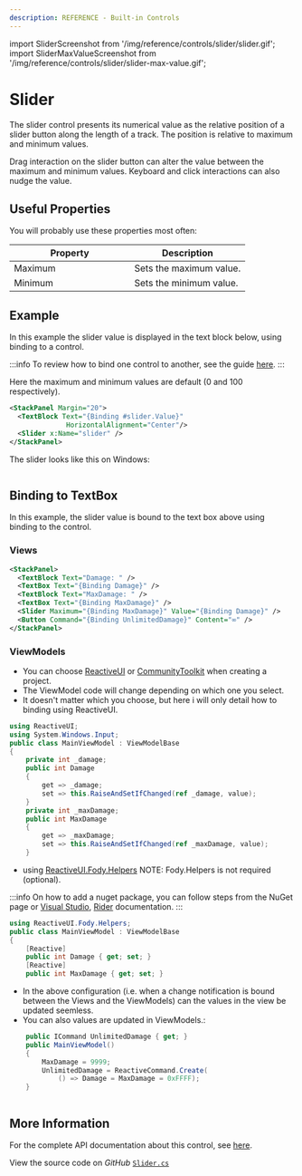 ```yaml
---
description: REFERENCE - Built-in Controls
---
```


import SliderScreenshot from '/img/reference/controls/slider/slider.gif';
import SliderMaxValueScreenshot from '/img/reference/controls/slider/slider-max-value.gif';

# Slider

The slider control presents its numerical value as the relative position of a slider button along the length of a track. The position is relative to maximum and minimum values.

Drag interaction on the slider button can alter the value between the maximum and minimum values. Keyboard and click interactions can also nudge the value.

## Useful Properties

You will probably use these properties most often:

<table><thead><tr><th width="197">Property</th><th>Description</th></tr></thead><tbody><tr><td>Maximum</td><td>Sets the maximum value.</td></tr><tr><td>Minimum</td><td>Sets the minimum value.</td></tr></tbody></table>

## Example

In this example the slider value is displayed in the text block below, using binding to a control.

:::info
To review how to bind one control to another, see the guide [here](../../guides/data-binding/binding-to-controls.md).
:::

Here the maximum and minimum values are default (0 and 100 respectively).

```xml
<StackPanel Margin="20">
  <TextBlock Text="{Binding #slider.Value}" 
              HorizontalAlignment="Center"/>
  <Slider x:Name="slider" />
</StackPanel>
```

The slider looks like this on Windows:

<img src={SliderScreenshot} alt="" />

## Binding to TextBox
In this example, the slider value is bound to the text box above using binding to the control.

### Views
```xml
<StackPanel>
  <TextBlock Text="Damage: " />
  <TextBox Text="{Binding Damage}" />
  <TextBlock Text="MaxDamage: " />
  <TextBox Text="{Binding MaxDamage}" />
  <Slider Maximum="{Binding MaxDamage}" Value="{Binding Damage}" />
  <Button Command="{Binding UnlimitedDamage}" Content="∞" />
</StackPanel>
```
### ViewModels
- You can choose [ReactiveUI](../../concepts/reactiveui/index.md) or [CommunityToolkit](https://learn.microsoft.com/en-us/dotnet/communitytoolkit/mvvm/) when creating a project.
- The ViewModel code will change depending on which one you select.
- It doesn't matter which you choose, but here i will only detail how to binding using ReactiveUI.

```cs
using ReactiveUI;
using System.Windows.Input;
public class MainViewModel : ViewModelBase
{
    private int _damage;
    public int Damage
    {
        get => _damage;
        set => this.RaiseAndSetIfChanged(ref _damage, value);
    }
    private int _maxDamage;
    public int MaxDamage
    {
        get => _maxDamage;
        set => this.RaiseAndSetIfChanged(ref _maxDamage, value);
    }
```

- using [ReactiveUI.Fody.Helpers](https://www.reactiveui.net/docs/handbook/view-models/boilerplate-code.html) NOTE: Fody.Helpers is not required (optional).

:::info
On how to add a nuget package, you can follow steps from the NuGet page or [Visual Studio](https://learn.microsoft.com/en-us/nuget/quickstart/install-and-use-a-package-in-visual-studio), [Rider](https://www.jetbrains.com/help/rider/Using_NuGet.html) documentation.
:::

```cs
using ReactiveUI.Fody.Helpers;
public class MainViewModel : ViewModelBase
{
    [Reactive]
    public int Damage { get; set; }
    [Reactive]
    public int MaxDamage { get; set; }
```
- In the above configuration (i.e. when a change notification is bound between the Views and the ViewModels) can the values ​​in the view be updated seemless.
- You can also values ​​are updated in ViewModels.:
```cs
    public ICommand UnlimitedDamage { get; }
    public MainViewModel()
    {
        MaxDamage = 9999;
        UnlimitedDamage = ReactiveCommand.Create(
            () => Damage = MaxDamage = 0xFFFF);
    }
```

<img src={SliderMaxValueScreenshot} alt="" />

## More Information

For the complete API documentation about this control, see [here](http://reference.avaloniaui.net/api/Avalonia.Controls/Slider/).

View the source code on _GitHub_ [`Slider.cs`](https://github.com/AvaloniaUI/Avalonia/blob/master/src/Avalonia.Controls/Slider.cs)

